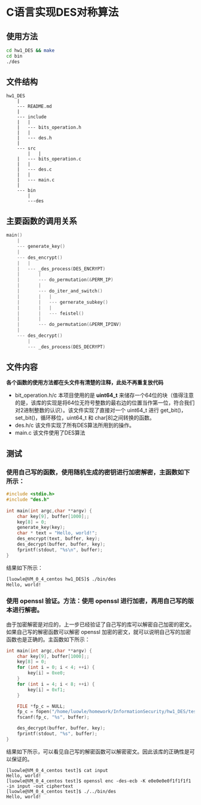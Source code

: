 # C语言实现DES对称算法
## 使用方法
```sh
cd hw1_DES && make
cd bin
./des
```

## 文件结构
```
hw1_DES
    |
    --- README.md
    |
    --- include
    |   |
    |   --- bits_operation.h
    |   |
    |   --- des.h
    |
    --- src
        |   |
    |   --- bits_operation.c
    |   |
    |   --- des.c
    |   |
    |   --- main.c
    |
    --- bin
        |
        ---des
```

## 主要函数的调用关系
```c
main()
    |
    --- generate_key()
    |
    --- des_encrypt()
    |   |
    |   --- _des_process(DES_ENCRYPT)
    |       |
    |       --- do_permutation(&PERM_IP)
    |       |
    |       --- do_iter_and_switch()
    |       |   |
    |       |   --- gernerate_subkey()
    |       |   |
    |       |   --- feistel()
    |       |
    |       --- do_permutation(&PERM_IPINV)
    |       
    --- des_decrypt()
        |
        --- _des_process(DES_DECRYPT)

```

## 文件内容
**各个函数的使用方法都在头文件有清楚的注释，此处不再重复放代码**  
-  bit_operation.h/c 本项目使用的是 **uint64_t** 来储存一个64位的块（值得注意的是，该库的实现是将64位无符号整数的最右边的位置当作第一位，符合我们对2进制整数的认识）。该文件实现了直接对一个 uint64_t 进行 get_bit()，set_bit()，循环移位，uint64_t 和 char[8]之间转换的函数。
- des.h/c 该文件实现了所有DES算法所用到的操作。
- main.c 该文件使用了DES算法

## 测试
### 使用自己写的函数，使用随机生成的密钥进行加密解密，主函数如下所示：
```c
#include <stdio.h>
#include "des.h"
 
int main(int argc,char **argv) {
    char key[9], buffer[1000];;
    key[8] = 0;
    generate_key(key);
    char * text = "Hello, world!";
    des_encrypt(text, buffer, key);
    des_decrypt(buffer, buffer, key);
    fprintf(stdout, "%s\n", buffer);
} 
```
结果如下所示：
```sh
[luowle@VM_0_4_centos hw1_DES]$ ./bin/des 
Hello, world!
```

### 使用 openssl 验证。方法：使用 openssl 进行加密，再用自己写的版本进行解密。
由于加密解密是对应的，上一步已经验证了自己写的库可以解密自己加密的密文。如果自己写的解密函数可以解密 openssl 加密的密文，就可以说明自己写的加密函数也是正确的。主函数如下所示：
```c
int main(int argc,char **argv) {
    char key[9], buffer[1000];;
    key[8] = 0;
    for (int i = 0; i < 4; ++i) {
        key[i] = 0xe0;
    }
    for (int i = 4; i < 8; ++i) {
        key[i] = 0xf1;
    }

    FILE *fp_c = NULL;
    fp_c = fopen("/home/luowle/homework/InformationSecurity/hw1_DES/test/ciphertext", "r"); 
    fscanf(fp_c, "%s", buffer);

    des_decrypt(buffer, buffer, key);
    fprintf(stdout, "%s", buffer);
} 
```
结果如下所示，可以看见自己写的解密函数可以解密密文。因此该库的正确性是可以保证的。

```
[luowle@VM_0_4_centos test]$ cat input 
Hello, world!
[luowle@VM_0_4_centos test]$ openssl enc -des-ecb -K e0e0e0e0f1f1f1f1 -in input -out ciphertext
[luowle@VM_0_4_centos test]$ ./../bin/des 
Hello, world!
```

